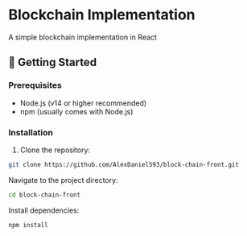 # Blockchain Implementation

A simple blockchain implementation in React

## 🚀 Getting Started

### Prerequisites
- Node.js (v14 or higher recommended)
- npm (usually comes with Node.js)

### Installation
1. Clone the repository:
```bash
git clone https://github.com/AlexDaniel593/block-chain-front.git
```
   
Navigate to the project directory:

```bash
cd block-chain-front
```

Install dependencies:

```bash
npm install
```
